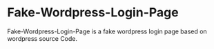 # Fake-Wordpress-Login-Page
Fake-Wordpress-Login-Page is a fake wordpress login page based on wordpress source Code.
